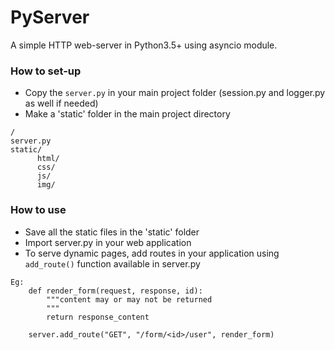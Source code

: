 # PyServer

A simple HTTP web-server in Python3.5+ using asyncio module.

### How to set-up

 - Copy the `server.py` in your main project folder (session.py and logger.py as well if needed)
 - Make a 'static' folder in the main project directory
```
/
server.py
static/
      html/
      css/
      js/
      img/
```

### How to use
- Save all the static files in the 'static' folder
- Import server.py in your web application
- To serve dynamic pages, add routes in your application using `add_route()` function available in server.py

```
Eg:
    def render_form(request, response, id):
        """content may or may not be returned
        """
        return response_content

    server.add_route("GET", "/form/<id>/user", render_form)
```
